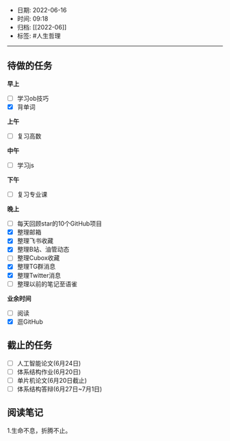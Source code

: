 - 日期: 2022-06-16
- 时间: 09:18
- 归档: [[2022-06]]
- 标签: #人生哲理 
---

## 待做的任务

**早上**

- [ ] 学习ob技巧
- [x] 背单词

**上午**

- [ ] 复习高数

**中午**

- [ ] 学习js

**下午**

- [ ] 复习专业课

**晚上**

- [ ] 每天回顾star的10个GitHub项目
- [x] 整理邮箱
- [x] 整理飞书收藏
- [x] 整理B站、油管动态
- [ ] 整理Cubox收藏
- [x] 整理TG群消息
- [x] 整理Twitter消息
- [ ] 整理以前的笔记至语雀

**业余时间**

- [ ] 阅读 
- [x] 逛GitHub

## 截止的任务

- [ ] 人工智能论文(6月24日)
- [ ] 体系结构作业(6月20日)
- [ ] 单片机论文(6月20日截止)
- [ ] 体系结构答辩(6月27日~7月1日)

## 阅读笔记

1.生命不息，折腾不止。

